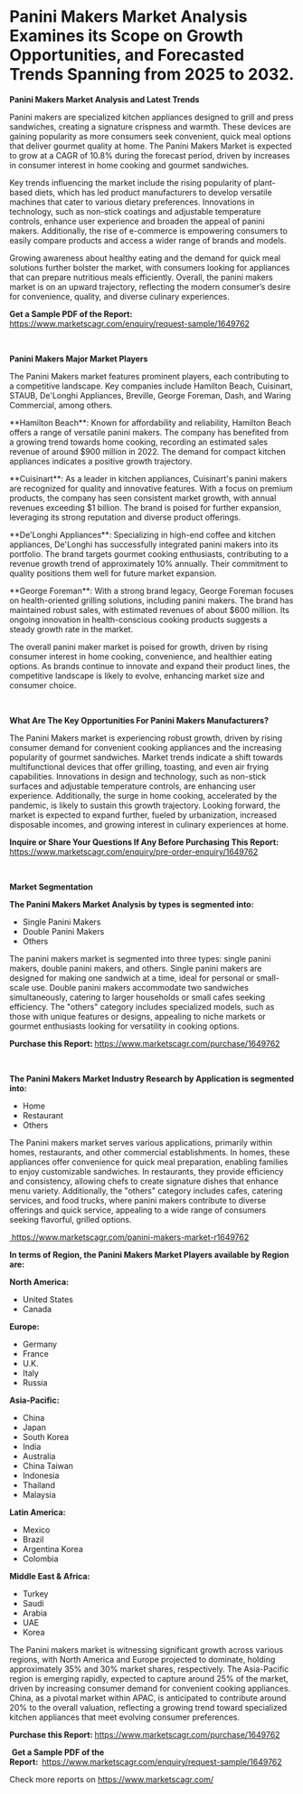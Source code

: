 <p><h1>Panini Makers Market Analysis Examines its Scope on Growth Opportunities, and Forecasted Trends Spanning from 2025 to 2032.</h1></p><p><strong>Panini Makers Market Analysis and Latest Trends</strong></p>
<p><p>Panini makers are specialized kitchen appliances designed to grill and press sandwiches, creating a signature crispness and warmth. These devices are gaining popularity as more consumers seek convenient, quick meal options that deliver gourmet quality at home. The Panini Makers Market is expected to grow at a CAGR of 10.8% during the forecast period, driven by increases in consumer interest in home cooking and gourmet sandwiches.</p><p>Key trends influencing the market include the rising popularity of plant-based diets, which has led product manufacturers to develop versatile machines that cater to various dietary preferences. Innovations in technology, such as non-stick coatings and adjustable temperature controls, enhance user experience and broaden the appeal of panini makers. Additionally, the rise of e-commerce is empowering consumers to easily compare products and access a wider range of brands and models.</p><p>Growing awareness about healthy eating and the demand for quick meal solutions further bolster the market, with consumers looking for appliances that can prepare nutritious meals efficiently. Overall, the panini makers market is on an upward trajectory, reflecting the modern consumer’s desire for convenience, quality, and diverse culinary experiences.</p></p>
<p><strong>Get a Sample PDF of the Report:&nbsp;</strong> <a href="https://www.marketscagr.com/enquiry/request-sample/1649762?utm_campaign=3137&utm_medium=2&utm_source=Github&utm_content=ia&utm_term=09042025&utm_id=panini-makers">https://www.marketscagr.com/enquiry/request-sample/1649762</a></p>
<p>&nbsp;</p>
<p><strong>Panini Makers Major Market Players</strong></p>
<p><p>The Panini Makers market features prominent players, each contributing to a competitive landscape. Key companies include Hamilton Beach, Cuisinart, STAUB, De'Longhi Appliances, Breville, George Foreman, Dash, and Waring Commercial, among others.</p><p>**Hamilton Beach**: Known for affordability and reliability, Hamilton Beach offers a range of versatile panini makers. The company has benefited from a growing trend towards home cooking, recording an estimated sales revenue of around $900 million in 2022. The demand for compact kitchen appliances indicates a positive growth trajectory.</p><p>**Cuisinart**: As a leader in kitchen appliances, Cuisinart's panini makers are recognized for quality and innovative features. With a focus on premium products, the company has seen consistent market growth, with annual revenues exceeding $1 billion. The brand is poised for further expansion, leveraging its strong reputation and diverse product offerings.</p><p>**De'Longhi Appliances**: Specializing in high-end coffee and kitchen appliances, De'Longhi has successfully integrated panini makers into its portfolio. The brand targets gourmet cooking enthusiasts, contributing to a revenue growth trend of approximately 10% annually. Their commitment to quality positions them well for future market expansion.</p><p>**George Foreman**: With a strong brand legacy, George Foreman focuses on health-oriented grilling solutions, including panini makers. The brand has maintained robust sales, with estimated revenues of about $600 million. Its ongoing innovation in health-conscious cooking products suggests a steady growth rate in the market.</p><p>The overall panini maker market is poised for growth, driven by rising consumer interest in home cooking, convenience, and healthier eating options. As brands continue to innovate and expand their product lines, the competitive landscape is likely to evolve, enhancing market size and consumer choice.</p></p>
<p>&nbsp;</p>
<p><strong>What Are The Key Opportunities For Panini Makers Manufacturers?</strong></p>
<p><p>The Panini Makers market is experiencing robust growth, driven by rising consumer demand for convenient cooking appliances and the increasing popularity of gourmet sandwiches. Market trends indicate a shift towards multifunctional devices that offer grilling, toasting, and even air frying capabilities. Innovations in design and technology, such as non-stick surfaces and adjustable temperature controls, are enhancing user experience. Additionally, the surge in home cooking, accelerated by the pandemic, is likely to sustain this growth trajectory. Looking forward, the market is expected to expand further, fueled by urbanization, increased disposable incomes, and growing interest in culinary experiences at home.</p></p>
<p><strong>Inquire or Share Your Questions If Any Before Purchasing This Report:</strong> <a href="https://www.marketscagr.com/enquiry/pre-order-enquiry/1649762?utm_campaign=3137&utm_medium=2&utm_source=Github&utm_content=ia&utm_term=09042025&utm_id=panini-makers">https://www.marketscagr.com/enquiry/pre-order-enquiry/1649762</a></p>
<p>&nbsp;</p>
<p><strong>Market Segmentation</strong></p>
<p><strong>The Panini Makers Market Analysis by types is segmented into:</strong></p>
<p><ul><li>Single Panini Makers</li><li>Double Panini Makers</li><li>Others</li></ul></p>
<p><p>The panini makers market is segmented into three types: single panini makers, double panini makers, and others. Single panini makers are designed for making one sandwich at a time, ideal for personal or small-scale use. Double panini makers accommodate two sandwiches simultaneously, catering to larger households or small cafes seeking efficiency. The "others" category includes specialized models, such as those with unique features or designs, appealing to niche markets or gourmet enthusiasts looking for versatility in cooking options.</p></p>
<p><strong>Purchase this Report:&nbsp;</strong><a href="https://www.marketscagr.com/purchase/1649762?utm_campaign=3137&utm_medium=2&utm_source=Github&utm_content=ia&utm_term=09042025&utm_id=panini-makers">https://www.marketscagr.com/purchase/1649762</a></p>
<p>&nbsp;</p>
<p><strong>The Panini Makers Market Industry Research by Application is segmented into:</strong></p>
<p><ul><li>Home</li><li>Restaurant</li><li>Others</li></ul></p>
<p><p>The Panini makers market serves various applications, primarily within homes, restaurants, and other commercial establishments. In homes, these appliances offer convenience for quick meal preparation, enabling families to enjoy customizable sandwiches. In restaurants, they provide efficiency and consistency, allowing chefs to create signature dishes that enhance menu variety. Additionally, the "others" category includes cafes, catering services, and food trucks, where panini makers contribute to diverse offerings and quick service, appealing to a wide range of consumers seeking flavorful, grilled options.</p></p>
<p><a href="https://www.marketscagr.com/panini-makers-market-r1649762?utm_campaign=3137&utm_medium=2&utm_source=Github&utm_content=ia&utm_term=09042025&utm_id=panini-makers">&nbsp;https://www.marketscagr.com/panini-makers-market-r1649762</a></p>
<p><strong>In terms of Region, the Panini Makers Market Players available by Region are:</strong></p>
<p>
    <p> <strong> North America: </strong>
        <ul>
            <li>United States</li>
            <li>Canada</li>
        </ul>
        </p> 
    <p> <strong> Europe: </strong>
        <ul>
            <li>Germany</li>
            <li>France</li>
            <li>U.K.</li>
            <li>Italy</li>
            <li>Russia</li>
        </ul>
        </p> 
    <p> <strong> Asia-Pacific: </strong>
        <ul>
            <li>China</li>
            <li>Japan</li>
            <li>South Korea</li>
            <li>India</li>
            <li>Australia</li>
            <li>China Taiwan</li>
            <li>Indonesia</li>
            <li>Thailand</li>
            <li>Malaysia</li>
        </ul>
        </p> 
    <p> <strong> Latin America: </strong>
        <ul>
            <li>Mexico</li>
            <li>Brazil</li>
            <li>Argentina Korea</li>
            <li>Colombia</li>
        </ul>
        </p> 
    <p> <strong> Middle East & Africa: </strong>
        <ul>
            <li>Turkey</li>
            <li>Saudi</li>
            <li>Arabia</li>
            <li>UAE</li>
            <li>Korea</li>
        </ul>
    </p>
    </p>
<p><p>The Panini makers market is witnessing significant growth across various regions, with North America and Europe projected to dominate, holding approximately 35% and 30% market shares, respectively. The Asia-Pacific region is emerging rapidly, expected to capture around 25% of the market, driven by increasing consumer demand for convenient cooking appliances. China, as a pivotal market within APAC, is anticipated to contribute around 20% to the overall valuation, reflecting a growing trend toward specialized kitchen appliances that meet evolving consumer preferences.</p></p>
<p><strong>Purchase this Report: </strong><a href="https://www.marketscagr.com/purchase/1649762?utm_campaign=3137&utm_medium=2&utm_source=Github&utm_content=ia&utm_term=09042025&utm_id=panini-makers">https://www.marketscagr.com/purchase/1649762</a></p>
<p>&nbsp;<strong>Get a Sample PDF of the Report:&nbsp;&nbsp;</strong><a href="https://www.marketscagr.com/enquiry/request-sample/1649762?utm_campaign=3137&utm_medium=2&utm_source=Github&utm_content=ia&utm_term=09042025&utm_id=panini-makers">https://www.marketscagr.com/enquiry/request-sample/1649762</a></p>
<p><strong></strong></p>
<p>Check more reports on <a href="https://www.marketscagr.com/?utm_campaign=3137&utm_medium=2&utm_source=Github&utm_content=ia&utm_term=09042025&utm_id=panini-makers">https://www.marketscagr.com/</a></p>